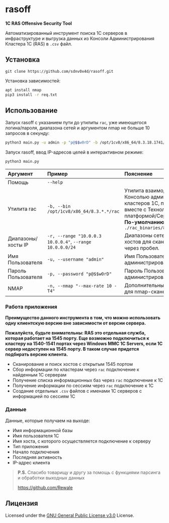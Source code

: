 # rasoff

**1C RAS Offensive Security Tool**

Автоматизированный инструмент поиска 1С серверов в инфраструктуре и выгрузка данных из Консоли Администрирования Кластера 1С (RAS) в `.csv` файл.

## Установка
`git clone https://github.com/sdnv0x4d/rasoff.git`

Установка зависимостей:
```bash
apt install nmap
pip3 install -r req.txt
```

## Использование

Запуск rasoff с указанием пути до утилиты `rac`, уже имеющегося логина/пароля, диапазона сетей и аргументом nmap не больше 10 запросов в секунду: 
```bash
python3 main.py -u admin -p "p@$$w0rD" -b /opt/1cv8/x86_64/8.3.18.1741/rac -r 10.0.0.0/24 -n "--max-rate 10"
```

Запуск rasoff, ввод IP-адресов целей в интерактивном режиме:
```bash
python3 main.py
```

| Аргумент | Пример | Пояснение
| :-| :-| :-
| Помощь | `--help` |
| Утилита rac | `-b, --bin /opt/1cv8/x86_64/8.3.*.*/rac` | Утилита взаимодействия с Консолью администрирования кластеров 1С, поставляемая вместе с Технологической платформой/Сервером 1С. **По-умолчанию:** `./rac_binaries/8.3.18.1741/rac`
| Диапазоны/хосты IP   | `-r, --range "10.0.0.3 10.0.0.4"`, `--range 10.0.0.0/24` | Диапазоны сетей/адреса хостов для сканирования через пробел.
| Имя Пользователя | `-u, --username "admin"` | Имя Пользователя консоли администрирования 1С.
| Пароль Пользователя | `-p, --password "p@$$w0rD"` | Пароль Пользователя консоли администрирования 1С.
| NMAP  | `-n, --nmap "--max-rate 10 -T4"` | Дополнительные аргументы для nmap-сканера

### Работа приложения

**Преимущество данного инструмента в том, что можно использовать одну клиентскую версию вне зависимости от версии сервера.**

**Пожалуйста, будьте внимательны: RAS это отдельная служба, которая работает на 1545 порту. Еще возможно подключиться к кластеру на 1540-1541 портах через Windows MMC 1C Servers, если 1С сервер недоступен на 1545 порту. В таком случае придется подбирать версию клиента.**

- Сканирование и поиск хостов с открытым 1545 портом
- Сбор информации по кластерам через `rac` подключение к найденным 1С серверам
- Получение списка информационных баз через `rac` подключение к 1С
- Получение информации по сессиям через `rac` подключение к 1С
- Создание отдельных `.csv` файлов с именами 1С серверов с информацией по сессиям 1С

### Данные
Данные, которые получаем на выходе:
- Имя информационной базы
- Имя пользователя 1С
- Имя хоста, с которого осуществляется подключение к серверу
- Тип приложения
- Начало подключения
- Последняя активность
- IP-адрес клиента

> **P.S.**
> Спасибо товарищу и другу за помощь с функциями парсинга и обработки выходных данных 
>
> https://github.com/Rewale

## Лицензия

Licensed under the [GNU General Public License v3.0](https://www.gnu.org/licenses/gpl-3.0.html) License.
